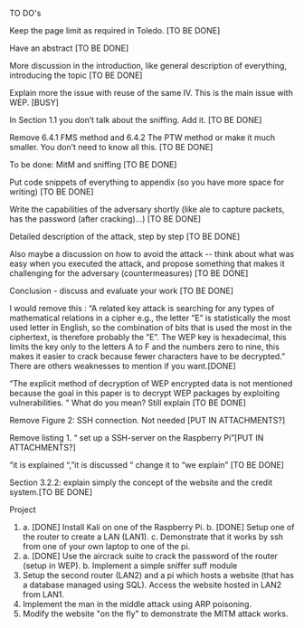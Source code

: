 TO DO's

Keep the page limit as required in Toledo. [TO BE DONE]

Have an abstract [TO BE DONE]

More discussion in the introduction, like general description of everything, introducing the topic [TO BE DONE]

Explain more the issue with reuse of the same IV. This is the main issue with WEP. [BUSY]

In Section 1.1 you don’t talk about the sniffing. Add it. [TO BE DONE]

Remove 6.4.1 FMS method and 6.4.2 The PTW method or make it much smaller. You don’t need to know all this. [TO BE DONE]

To be done: MitM and sniffing [TO BE DONE]

Put code snippets of everything to appendix (so you have more space for writing) [TO BE DONE]

Write the capabilities of the adversary shortly (like ale to capture packets, has the password (after cracking)...) [TO BE DONE]

Detailed description of the attack, step by step [TO BE DONE]

Also maybe a discussion on how to avoid the attack -- think about what was easy when you executed the attack, and propose something that makes it challenging for the adversary (countermeasures) [TO BE DONE]

Conclusion - discuss and evaluate your work [TO BE DONE]

I would remove this : “A related key attack is searching for any types of mathematical relations in a cipher e.g., the letter ”E” is statistically the most used letter in English, so the combination of bits that is used the most in the ciphertext, is therefore probably the ”E”. The WEP key is hexadecimal, this limits the key only to the letters A to F and the numbers zero to nine, this makes it easier to crack because fewer characters have to be decrypted.” There are others weaknesses to mention if you want.[DONE]

“The explicit method of decryption of WEP encrypted data is not mentioned because the goal in this paper is to decrypt WEP packages by exploiting vulnerabilities. “ What do you mean? Still explain [TO BE DONE]

Remove Figure 2: SSH connection. Not needed [PUT IN ATTACHMENTS?]

Remove listing 1. “ set up a SSH-server on the Raspberry Pi”[PUT IN ATTACHMENTS?]

“it is explained “,”it is discussed “ change it to “we explain” [TO BE DONE]

Section 3.2.2: explain simply the concept of the website and the credit system.[TO BE DONE]


Project 
1.   a. [DONE] Install Kali on one of the Raspberry Pi.
     b. [DONE] Setup one of the router to create a LAN (LAN1).
     c. Demonstrate that it works by ssh from one of your own laptop to one of the pi.
2.   a. [DONE] Use the aircrack suite to crack the password of the router (setup in WEP).
     b. Implement a simple sniffer suff module
3. Setup the second router (LAN2) and a pi which hosts a website (that has a database managed using SQL). Access the website hosted in LAN2 from LAN1.
4. Implement the man in the middle attack using ARP poisoning.
5. Modify the website "on the fly" to demonstrate the MITM attack works.
